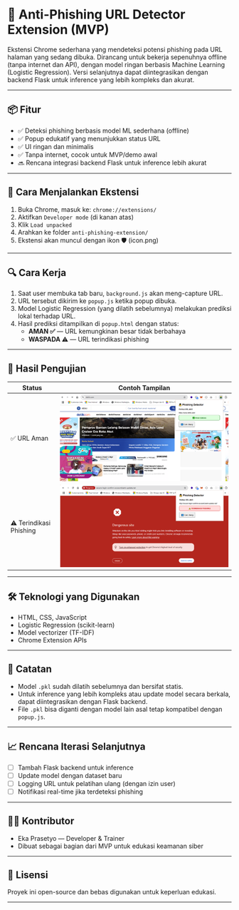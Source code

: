 # 🚨 Anti-Phishing URL Detector Extension (MVP)

Ekstensi Chrome sederhana yang mendeteksi potensi phishing pada URL halaman yang sedang dibuka. Dirancang untuk bekerja sepenuhnya offline (tanpa internet dan API), dengan model ringan berbasis Machine Learning (Logistic Regression). Versi selanjutnya dapat diintegrasikan dengan backend Flask untuk inference yang lebih kompleks dan akurat.

---

## 📦 Fitur

- ✅ Deteksi phishing berbasis model ML sederhana (offline)
- ✅ Popup edukatif yang menunjukkan status URL
- ✅ UI ringan dan minimalis
- ✅ Tanpa internet, cocok untuk MVP/demo awal
- 🔜 Rencana integrasi backend Flask untuk inference lebih akurat

---

## 🚀 Cara Menjalankan Ekstensi

1. Buka Chrome, masuk ke: `chrome://extensions/`
2. Aktifkan `Developer mode` (di kanan atas)
3. Klik `Load unpacked`
4. Arahkan ke folder `anti-phishing-extension/`
5. Ekstensi akan muncul dengan ikon 🛡️ (icon.png)

---

## 🔍 Cara Kerja

1. Saat user membuka tab baru, `background.js` akan meng-capture URL.
2. URL tersebut dikirim ke `popup.js` ketika popup dibuka.
3. Model Logistic Regression (yang dilatih sebelumnya) melakukan prediksi lokal terhadap URL.
4. Hasil prediksi ditampilkan di `popup.html` dengan status:
   - **AMAN ✅** — URL kemungkinan besar tidak berbahaya
   - **WASPADA ⚠️** — URL terindikasi phishing

---

## 🧪 Hasil Pengujian

| Status                        | Contoh Tampilan                                                  |
|------------------------------|-------------------------------------------------------------------|
| ✅ URL Aman                  | ![Berhasil Aman](assets/Berhasil_aman_akses.png)                 |
| ⚠️ Terindikasi Phishing     | ![Indikasi Phishing](assets/Indikasi_Phising.png)                |

---

## 🛠️ Teknologi yang Digunakan

- HTML, CSS, JavaScript
- Logistic Regression (scikit-learn)
- Model vectorizer (TF-IDF)
- Chrome Extension APIs

---

## 📌 Catatan

- Model `.pkl` sudah dilatih sebelumnya dan bersifat statis.
- Untuk inference yang lebih kompleks atau update model secara berkala, dapat diintegrasikan dengan Flask backend.
- File `.pkl` bisa diganti dengan model lain asal tetap kompatibel dengan `popup.js`.

---

## 📈 Rencana Iterasi Selanjutnya

- [ ] Tambah Flask backend untuk inference
- [ ] Update model dengan dataset baru
- [ ] Logging URL untuk pelatihan ulang (dengan izin user)
- [ ] Notifikasi real-time jika terdeteksi phishing

---

## 🧑‍💻 Kontributor

- Eka Prasetyo — Developer & Trainer  
- Dibuat sebagai bagian dari MVP untuk edukasi keamanan siber

---

## 📝 Lisensi

Proyek ini open-source dan bebas digunakan untuk keperluan edukasi.

---
